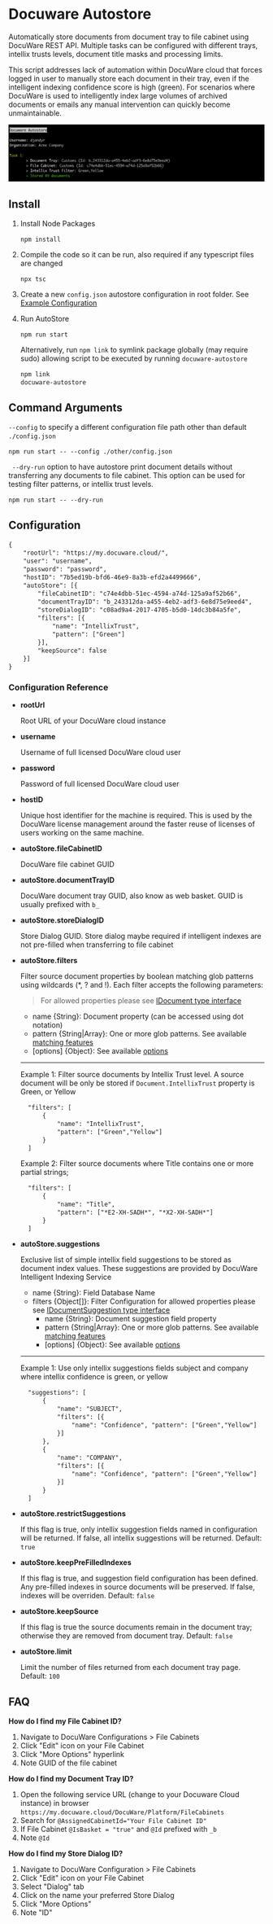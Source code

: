 # Docuware Autostore

Automatically store documents from document tray to file cabinet using DocuWare REST API. Multiple tasks can be configured with different trays, intellix trusts levels, document title masks and processing limits.

This script addresses lack of automation within DocuWare cloud that forces logged in user to manually store each document in their tray, even if the intelligent indexing confidence score is high (green). For scenarios where DocuWare is used to intelligently index large volumes of archived documents or emails any manual intervention can quickly become unmaintainable.

![DocuWare AutoStore](docuware-autostore.png)

## Install

1. Install Node Packages

	```
	npm install
	```

2. Compile the code so it can be run, also required if any typescript files are changed

	```
	npx tsc
	```

3. Create a new `config.json` autostore configuration in root folder. See [Example Configuration](#configuration)

4. Run AutoStore

	```
	npm run start
	```

    Alternatively, run `npm link` to symlink package globally (may require sudo) allowing script to be executed by running `docuware-autostore`

    ```
    npm link
    docuware-autostore
    ```

## Command Arguments

`--config` to specify a different configuration file path other than default `./config.json`

```
npm run start -- --config ./other/config.json
```

` --dry-run` option to have autostore print document details without transferring any documents to file cabinet. This option can be used for testing filter patterns, or intellix trust levels.

```
npm run start -- --dry-run
```

## Configuration

```
{
	"rootUrl": "https://my.docuware.cloud/",
	"user": "username",
	"password": "password",
	"hostID": "7b5ed19b-bfd6-46e9-8a3b-efd2a4499666",
	"autoStore": [{
		"fileCabinetID": "c74e4dbb-51ec-4594-a74d-125a9af52b66",
		"documentTrayID": "b_243312da-a455-4eb2-adf3-6e8d75e9eed4",
		"storeDialogID": "c08ad9a4-2017-4705-b5d0-14dc3b84a5fe",
		"filters": [{
			"name": "IntellixTrust",
			"pattern": ["Green"]
		}],
		"keepSource": false
	}]
}
```

### Configuration Reference

* __rootUrl__

    Root URL of your DocuWare cloud instance

* __username__

    Username of full licensed DocuWare cloud user

* __password__

   Password of full licensed DocuWare cloud user    

* __hostID__

    Unique host identifier for the machine is required. This is used by the DocuWare license management around the faster reuse of licenses of users working on the same machine.

* __autoStore.fileCabinetID__

    DocuWare file cabinet GUID

* __autoStore.documentTrayID__

    DocuWare document tray GUID, also know as web basket. GUID is usually prefixed with `b_`
>
* __autoStore.storeDialogID__

    Store Dialog GUID. Store dialog maybe required if intelligent indexes are not pre-filled when transferring to file cabinet

* __autoStore.filters__    
   
   Filter source document properties by boolean matching glob patterns using wildcards (*, ? and !). Each filter accepts the following parameters:

   > For allowed properties please see [IDocument type interface](https://github.com/djandyr/docuware-autostore/blob/master/src/types/DW_Rest.d.ts)
   
   * name {String}: Document property (can be accessed using dot notation)
   * pattern {String|Array}: One or more glob patterns. See available [matching features](https://github.com/micromatch/micromatch#matching-features)
   * [options] {Object}: See available [options](https://github.com/micromatch/micromatch#options)
   ---
   Example 1: Filter source documents by Intellix Trust level. A source document will be only be stored if `Document.IntellixTrust` property is Green, or Yellow

        "filters": [
            {
                "name": "IntellixTrust",
                "pattern": ["Green","Yellow"]
            }
        ]
   
   Example 2: Filter source documents where Title contains one or more partial strings;

        "filters": [
            {
                "name": "Title",
                "pattern": ["*E2-XH-SADH*", "*X2-XH-SADH*"]
            }
        ]

* __autoStore.suggestions__

    Exclusive list of simple intellix field suggestions to be stored as document index values. These suggestions are provided by DocuWare Intelligent Indexing Service

   * name {String}: Field Database Name
   * filters {Object[]}: Filter Configuration for allowed properties please see [IDocumentSuggestion type interface](https://github.com/djandyr/docuware-autostore/blob/master/src/types/DW_Rest.d.ts)
   		* name {String}: Document suggestion field property
   		* pattern {String|Array}: One or more glob patterns. See available [matching features](https://github.com/micromatch/micromatch#matching-features)
   		* [options] {Object}: See available [options](https://github.com/micromatch/micromatch#options)
  
  ---
  Example 1: Use only intellix suggestions fields subject and company where intellix confidence is green, or yellow

        "suggestions": [
            {
                "name": "SUBJECT",
                "filters": [{
                    "name": "Confidence", "pattern": ["Green","Yellow"]
                }]
            },
            {
                "name": "COMPANY",
                "filters": [{
                    "name": "Confidence", "pattern": ["Green","Yellow"]
                }]
            }
        ]

* __autoStore.restrictSuggestions__

  If this flag is true, only intellix suggestion fields named in configuration will be returned. If false, all intellix suggestions will be returned. Default:  `true`

* __autoStore.keepPreFilledIndexes__    

  If this flag is true, and suggestion field configuration has been defined. Any pre-filled indexes in source documents will be preserved. If false, indexes will be overriden. Default: `false`

* __autoStore.keepSource__    

    If this flag is true the source documents remain in the document tray; otherwise they are removed from document tray. Default: `false`

* __autoStore.limit__ 

    Limit the number of files returned from each document tray page. Default: `100`

## FAQ

__How do I find my File Cabinet ID?__

1. Navigate to DocuWare Configurations > File Cabinets
2. Click "Edit" icon on your File Cabinet
3. Click "More Options" hyperlink
4. Note GUID of the file cabinet

__How do I find my Document Tray ID?__

1. Open the following service URL (change to your Docuware Cloud instance) in browser `https://my.docuware.cloud/DocuWare/Platform/FileCabinets`
2. Search for `@AssignedCabinetId="Your File Cabinet ID"`
3. If File Cabinet `@IsBasket = "true"` and `@Id` prefixed with `_b`
4. Note `@Id`

__How do I find my Store Dialog ID?__

1. Navigate to DocuWare Configuration > File Cabinets 
2. Click "Edit" icon on your File Cabinet
3. Select "Dialog" tab
4. Click on the name your preferred Store Dialog
5. Click "More Options"
6. Note "ID"

